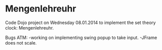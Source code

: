 Mengenlehreuhr
==============

Code Dojo project on Wednesday 08.01.2014 to implement the set theory clock: Mengenlehreuhr.

Bugs ATM:
    -working on implementing swing popup to take input.
    -JFrame does not scale.
